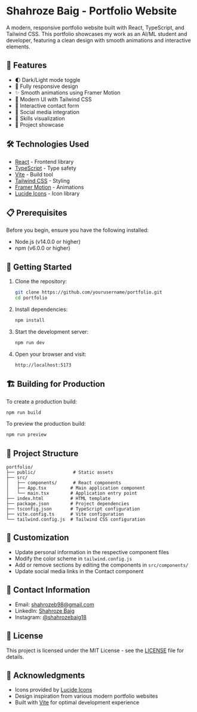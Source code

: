 # Shahroze Baig - Portfolio Website

A modern, responsive portfolio website built with React, TypeScript, and Tailwind CSS. This portfolio showcases my work as an AI/ML student and developer, featuring a clean design with smooth animations and interactive elements.

## 🚀 Features

- 🌓 Dark/Light mode toggle
- 📱 Fully responsive design
- ✨ Smooth animations using Framer Motion
- 🎨 Modern UI with Tailwind CSS
- 📝 Interactive contact form
- 🔗 Social media integration
- 🎯 Skills visualization
- 📂 Project showcase

## 🛠️ Technologies Used

- [React](https://reactjs.org/) - Frontend library
- [TypeScript](https://www.typescriptlang.org/) - Type safety
- [Vite](https://vitejs.dev/) - Build tool
- [Tailwind CSS](https://tailwindcss.com/) - Styling
- [Framer Motion](https://www.framer.com/motion/) - Animations
- [Lucide Icons](https://lucide.dev/) - Icon library

## 📋 Prerequisites

Before you begin, ensure you have the following installed:
- Node.js (v14.0.0 or higher)
- npm (v6.0.0 or higher)

## 🚀 Getting Started

1. Clone the repository:
   ```bash
   git clone https://github.com/yourusername/portfolio.git
   cd portfolio
   ```

2. Install dependencies:
   ```bash
   npm install
   ```

3. Start the development server:
   ```bash
   npm run dev
   ```

4. Open your browser and visit:
   ```
   http://localhost:5173
   ```

## 🏗️ Building for Production

To create a production build:

```bash
npm run build
```

To preview the production build:

```bash
npm run preview
```

## 📁 Project Structure

```
portfolio/
├── public/              # Static assets
├── src/
│   ├── components/      # React components
│   ├── App.tsx         # Main application component
│   └── main.tsx        # Application entry point
├── index.html          # HTML template
├── package.json        # Project dependencies
├── tsconfig.json       # TypeScript configuration
├── vite.config.ts      # Vite configuration
└── tailwind.config.js  # Tailwind CSS configuration
```

## 🎨 Customization

- Update personal information in the respective component files
- Modify the color scheme in `tailwind.config.js`
- Add or remove sections by editing the components in `src/components/`
- Update social media links in the Contact component

## 📱 Contact Information

- Email: shahrozeb98@gmail.com
- LinkedIn: [Shahroze Baig](https://www.linkedin.com/in/shahroze-baig-692264290)
- Instagram: [@shahrozebaig18](https://www.instagram.com/shahrozebaig18/)

## 📄 License

This project is licensed under the MIT License - see the [LICENSE](LICENSE) file for details.

## 🙏 Acknowledgments

- Icons provided by [Lucide Icons](https://lucide.dev/)
- Design inspiration from various modern portfolio websites
- Built with [Vite](https://vitejs.dev/) for optimal development experience 
